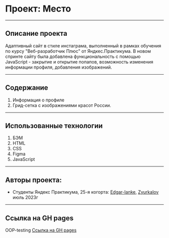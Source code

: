 # Проект: Место
------------------------------ 

## **Описание проекта**
Адаптивный сайт в стиле инстаграма, выполненный в рамках обучения по курсу "Веб-разработчик Плюс" от Яндкес.Практикума. В новом спринте сайту была добавлена функциональность с помощью JavaScript - закрытие и открытие попапов, возможность изменения информации профиля, добавления изображений.

------------------------------ 

## **Содержание**
1. Информация о профиле
2. Грид-сетка с изображениями красот России.
------------------------------ 
## **Использованные технологии**
1. БЭМ
2. HTML
3. CSS
4. Figma
5. JavaScript
------------------------------ 
## **Авторы проекта:**
- Cтуденты Яндекс Практикума, 25-я когорта: [Edgar-Ianke](https://github.com/edgar-ianke?tab=repositories/), [Zyurkalov](https://github.com/Zyurkalov?tab=repositories/) июль 2023г
------------------------------ 
## **Ссылка на GH pages**
OOP-testing
[Ссылка на GH pages](https://edgar-ianke.github.io/mesto-project/)
